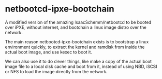 # netbootcd-ipxe-bootchain

A modified version of the amazing IsaacSchemm/netbootcd to be booted over iPXE, without internet, and bootchain a linux image distro over the network. 

The main reason netbootcd-ipxe-bootchain exists is to bootstrap a linux environment quickly, to extract the kernel and ramdisk from inside the actual boot image, and use kexec to boot it. 

We can also use it to do clever things, like make a copy of the actual boot image file to a local disk cache and boot from it, instead of using NBD, iSCSI or NFS to load the image directly from the network. 

